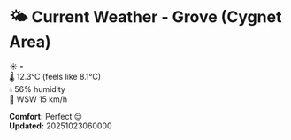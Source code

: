 # 🌤️ Current Weather - Grove (Cygnet Area)

☀️ **-**  
🌡️ 12.3°C (feels like 8.1°C)  
💧 56% humidity  
💨 WSW 15 km/h  

**Comfort:** Perfect 😌  
**Updated:** 20251023060000
